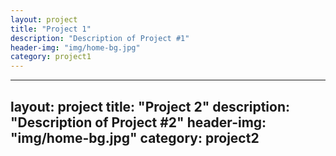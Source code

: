 ```yaml
---
layout: project
title: "Project 1"
description: "Description of Project #1"
header-img: "img/home-bg.jpg"
category: project1
---
```

---
layout: project
title: "Project 2"
description: "Description of Project #2"
header-img: "img/home-bg.jpg"
category: project2
---